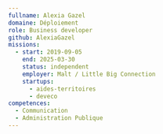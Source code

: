 ```yaml
---
fullname: Alexia Gazel
domaine: Déploiement
role: Business developer
github: AlexiaGazel
missions:
  - start: 2019-09-05
    end: 2025-03-30
    status: independent
    employer: Malt / Little Big Connection
    startups:
      - aides-territoires
      - deveco
competences:
  - Communication
  - Administration Publique
---
```


